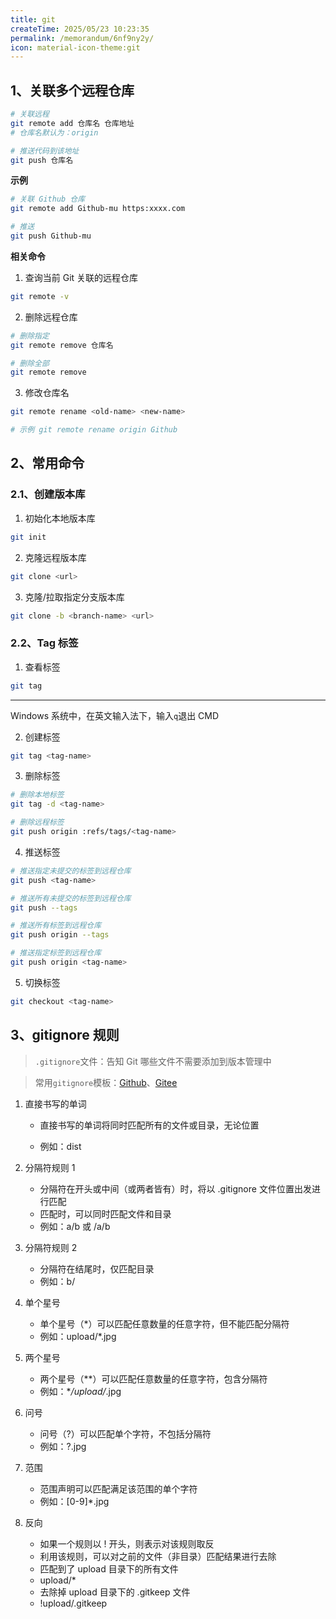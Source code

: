 ```yaml
---
title: git
createTime: 2025/05/23 10:23:35
permalink: /memorandum/6nf9ny2y/
icon: material-icon-theme:git
---
```


## 1、关联多个远程仓库

```bash
# 关联远程
git remote add 仓库名 仓库地址
# 仓库名默认为：origin

# 推送代码到该地址
git push 仓库名
```

**示例**

```bash
# 关联 Github 仓库
git remote add Github-mu https:xxxx.com

# 推送
git push Github-mu
```

**相关命令**

1.  查询当前 Git 关联的远程仓库

```bash
git remote -v
```

2.  删除远程仓库

```bash
# 删除指定
git remote remove 仓库名

# 删除全部
git remote remove
```

3.  修改仓库名

```bash
git remote rename <old-name> <new-name>

# 示例 git remote rename origin Github
```

## 2、常用命令

### 2.1、创建版本库

1.  初始化本地版本库

```bash
git init
```

2.  克隆远程版本库

```bash
git clone <url>
```

3.  克隆/拉取指定分支版本库

```bash
git clone -b <branch-name> <url>
```

### 2.2、Tag 标签

1.  查看标签

```bash
git tag
```

---

Windows 系统中，在英文输入法下，输入`q`退出 CMD

2.  创建标签

```bash
git tag <tag-name>
```

3.  删除标签

```bash
# 删除本地标签
git tag -d <tag-name>

# 删除远程标签
git push origin :refs/tags/<tag-name>
```

4.  推送标签

```bash
# 推送指定未提交的标签到远程仓库
git push <tag-name>

# 推送所有未提交的标签到远程仓库
git push --tags

# 推送所有标签到远程仓库
git push origin --tags

# 推送指定标签到远程仓库
git push origin <tag-name>
```

5.  切换标签

```bash
git checkout <tag-name>
```

## 3、gitignore 规则

> `.gitignore`文件：告知 Git 哪些文件不需要添加到版本管理中

> 常用`gitignore`模板：[Github](https://github.com/github/gitignore)、[Gitee](https://gitee.com/kd_cmad/Common_gitignore)

1.  直接书写的单词

    - 直接书写的单词将同时匹配所有的文件或目录，无论位置

    - 例如：dist

2.  分隔符规则 1

    - 分隔符在开头或中间（或两者皆有）时，将以 .gitignore 文件位置出发进行匹配
    - 匹配时，可以同时匹配文件和目录
    - 例如：a/b 或 /a/b

3.  分隔符规则 2

    - 分隔符在结尾时，仅匹配目录
    - 例如：b/

4.  单个星号

    - 单个星号（\*）可以匹配任意数量的任意字符，但不能匹配分隔符
    - 例如：upload/\*.jpg

5.  两个星号

    - 两个星号（\*\*）可以匹配任意数量的任意字符，包含分隔符
    - 例如：\*_/upload/_.jpg

6.  问号

    - 问号（?）可以匹配单个字符，不包括分隔符
    - 例如：?.jpg

7.  范围

    - 范围声明可以匹配满足该范围的单个字符
    - 例如：[0-9]\*.jpg

8.  反向

    - 如果一个规则以 ! 开头，则表示对该规则取反
    - 利用该规则，可以对之前的文件（非目录）匹配结果进行去除
    - 匹配到了 upload 目录下的所有文件
    - upload/\*
    - 去除掉 upload 目录下的 .gitkeep 文件
    - !upload/.gitkeep

